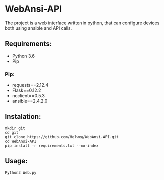 # WebAnsi-API
The project is a web interface written in python, that can configure devices both using ansible and API calls.

## Requirements:
- Python 3.6
- Pip
### Pip:
- requests==2.12.4
- Flask==0.12.2
- ncclient==0.5.3
- ansible==2.4.2.0

## Instalation:
```
mkdir git
cd git
git clone https://github.com/Helweg/WebAnsi-API.git
cd WebAnsi-API
pip install -r requirements.txt --no-index
```

## Usage:

```
Python3 Web.py
```


